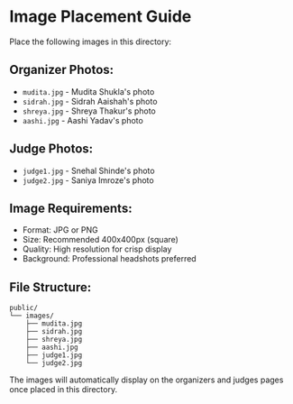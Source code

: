 # Image Placement Guide

Place the following images in this directory:

## Organizer Photos:
- `mudita.jpg` - Mudita Shukla's photo
- `sidrah.jpg` - Sidrah Aaishah's photo  
- `shreya.jpg` - Shreya Thakur's photo
- `aashi.jpg` - Aashi Yadav's photo

## Judge Photos:
- `judge1.jpg` - Snehal Shinde's photo
- `judge2.jpg` - Saniya Imroze's photo

## Image Requirements:
- Format: JPG or PNG
- Size: Recommended 400x400px (square)
- Quality: High resolution for crisp display
- Background: Professional headshots preferred

## File Structure:
```
public/
└── images/
    ├── mudita.jpg
    ├── sidrah.jpg
    ├── shreya.jpg
    ├── aashi.jpg
    ├── judge1.jpg
    └── judge2.jpg
```

The images will automatically display on the organizers and judges pages once placed in this directory.